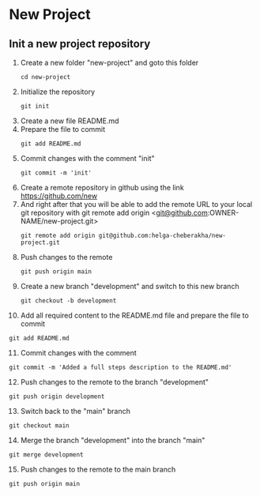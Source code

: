 # New Project

## Init a new project repository
1. Create a new folder "new-project" and goto this folder
   ```
   cd new-project
   ```
2. Initialize the repository
   ```
   git init
   ```
3. Create a new file README.md
4. Prepare the file to commit
   ```
   git add README.md
   ```
5. Commit changes with the comment "init"
   ```
   git commit -m 'init'
   ```
6. Create a remote repository in github using the link https://github.com/new
7. And right after that you will be able to add the remote URL to your local git repository with git remote add origin <git@github.com:OWNER-NAME/new-project.git>
   ```
   git remote add origin git@github.com:helga-cheberakha/new-project.git
   ```
8. Push changes to the remote
   ```
   git push origin main
   ```
9. Create a new branch "development" and switch to this new branch
   ```
   git checkout -b development
   ``` 
10. Add all required content to the README.md file and prepare the file to commit
   ```
   git add README.md
   ```
11. Commit changes with the comment
   ```
   git commit -m 'Added a full steps description to the README.md'
   ```
12. Push changes to the remote to the branch "development"
   ```
   git push origin development
   ```
13. Switch back to the "main" branch
   ```
   git checkout main
   ```
14. Merge the branch "development" into the branch "main"
   ```
   git merge development
   ```
15. Push changes to the remote to the main branch
   ```
   git push origin main
   ```
